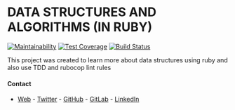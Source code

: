 # DATA STRUCTURES AND ALGORITHMS (IN RUBY)

[![Maintainability](https://api.codeclimate.com/v1/badges/98f544f63281aeeed153/maintainability)](https://codeclimate.com/github/bolah2009/data-structure-ruby/maintainability) [![Test Coverage](https://api.codeclimate.com/v1/badges/98f544f63281aeeed153/test_coverage)](https://codeclimate.com/github/bolah2009/data-structure-ruby/test_coverage) [![Build Status](https://travis-ci.org/bolah2009/data-structure-ruby.svg?branch=master)](https://travis-ci.org/bolah2009/data-structure-ruby)

This project was created to learn more about data structures using ruby and also use TDD and rubocop lint rules

#### Contact

- [Web](https://bolabuari.com/) - [Twitter](https://twitter.com/bolah2009) - [GitHub](https://github.com/bolah2009/) - [GitLab](https://gitlab.com/bolah2009/) - [LinkedIn](https://www.linkedin.com/in/bolah2009/)
